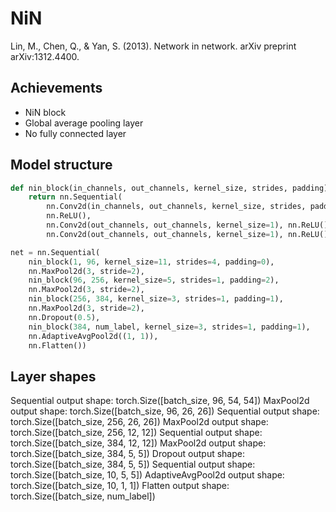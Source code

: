 # NiN
Lin, M., Chen, Q., & Yan, S. (2013). Network in network. arXiv preprint arXiv:1312.4400.

## Achievements
- NiN block
- Global average pooling layer
- No fully connected layer

## Model structure
```python
def nin_block(in_channels, out_channels, kernel_size, strides, padding):
    return nn.Sequential(
        nn.Conv2d(in_channels, out_channels, kernel_size, strides, padding),
        nn.ReLU(),
        nn.Conv2d(out_channels, out_channels, kernel_size=1), nn.ReLU(),
        nn.Conv2d(out_channels, out_channels, kernel_size=1), nn.ReLU())

net = nn.Sequential(
    nin_block(1, 96, kernel_size=11, strides=4, padding=0),
    nn.MaxPool2d(3, stride=2),
    nin_block(96, 256, kernel_size=5, strides=1, padding=2),
    nn.MaxPool2d(3, stride=2),
    nin_block(256, 384, kernel_size=3, strides=1, padding=1),
    nn.MaxPool2d(3, stride=2),
    nn.Dropout(0.5),
    nin_block(384, num_label, kernel_size=3, strides=1, padding=1),
    nn.AdaptiveAvgPool2d((1, 1)),
    nn.Flatten())
```
## Layer shapes
Sequential output shape:     torch.Size([batch_size, 96, 54, 54])
MaxPool2d output shape:      torch.Size([batch_size, 96, 26, 26])
Sequential output shape:     torch.Size([batch_size, 256, 26, 26])
MaxPool2d output shape:      torch.Size([batch_size, 256, 12, 12])
Sequential output shape:     torch.Size([batch_size, 384, 12, 12])
MaxPool2d output shape:      torch.Size([batch_size, 384, 5, 5])
Dropout output shape:        torch.Size([batch_size, 384, 5, 5])
Sequential output shape:     torch.Size([batch_size, 10, 5, 5])
AdaptiveAvgPool2d output shape:      torch.Size([batch_size, 10, 1, 1])
Flatten output shape:        torch.Size([batch_size, num_label])

